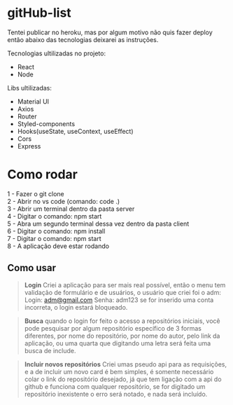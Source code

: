  # gitHub-list

Tentei publicar no heroku, mas por algum motivo não quis fazer deploy então abaixo das tecnologias deixarei as instruções.

Tecnologias ultilizadas no projeto:
- React
- Node

Libs ultilizadas:
- Material UI
- Axios
- Router
- Styled-components
- Hooks(useState, useContext, useEffect)
- Cors
- Express

# Como rodar
1 - Fazer o git clone <br>
2 - Abrir no vs code (comando: code .) <br>
3 - Abrir um terminal dentro da pasta server <br>
4 - Digitar o comando: npm start <br>
5 - Abra um segundo terminal dessa vez dentro da pasta client <br>
6 - Digitar o comando: npm install <br>
7 - Digitar o comando: npm start <br>
8 - A aplicação deve estar rodando <br>

## Como usar
>**Login**
Criei a aplicação para ser mais real possível, então o menu tem validação de formulário e de usuários, o usuário que criei foi o adm:
Login: adm@gmail.com
Senha: adm123
se for inserido uma conta incorreta, o login estará bloqueado.

>**Busca**
quando o login for feito o acesso a repositórios iniciais, você pode pesquisar por algum repositório específico de 3 formas diferentes, por nome do repositório, por nome do autor, pelo link da aplicação, ou uma quarta que digitando uma letra será feita uma busca de include.

>**Incluir novos repositórios**
Criei umas pseudo api para as requisições, e a de incluir um novo card é bem simples, é somente necessário colar o link do repositório desejado, já que tem ligação com a api do github e funciona com qualquer repositório, se for digitado um repositório inexistente o erro será notado, e nada será incluído.

